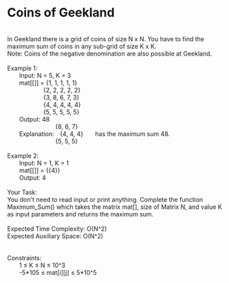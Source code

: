 <h1>Coins of Geekland</h1>
<p><br>
In Geekland there is a grid of coins of size N x N. You have to find the maximum sum of coins in any sub-grid of size K x K.<br>
Note: Coins of the negative denomination are also possible at Geekland.<br>
<br>
Example 1:<br>
&emsp;&emsp;Input: N = 5, K = 3<br> 
&emsp;&emsp;mat[[]] = {1, 1, 1, 1, 1}<br> 
&emsp;&emsp;&emsp;&emsp;&emsp;&emsp;{2, 2, 2, 2, 2} <br>
&emsp;&emsp;&emsp;&emsp;&emsp;&emsp;{3, 8, 6, 7, 3} <br>
&emsp;&emsp;&emsp;&emsp;&emsp;&emsp;{4, 4, 4, 4, 4} <br>
&emsp;&emsp;&emsp;&emsp;&emsp;&emsp;{5, 5, 5, 5, 5}<br>
&emsp;&emsp;Output: 48<br>
&emsp;&emsp;&emsp;&emsp;&emsp;&emsp;&emsp;&emsp;{8, 6, 7}<br>
&emsp;&emsp;Explanation:&emsp;{4, 4, 4}&emsp;&emsp;has the maximum sum 48.<br>
&emsp;&emsp;&emsp;&emsp;&emsp;&emsp;&emsp;&emsp;{5, 5, 5} <br>
<br>
Example 2:<br>
&emsp;&emsp;Input: N = 1, K = 1<br>
&emsp;&emsp;mat[[]] = {{4}} <br>
&emsp;&emsp;Output: 4<br>
<br>
Your Task:<br>  
You don't need to read input or print anything. Complete the function Maximum_Sum() which takes the matrix mat[], size of Matrix N, and value K as input parameters and returns the maximum sum.<br>
<br>
Expected Time Complexity: O(N^2)<br>
Expected Auxiliary Space: O(N^2)<br>
<br>
<br>
Constraints:<br>
&emsp;&emsp;1 ≤ K ≤ N ≤ 10^3<br>
&emsp;&emsp;-5*105 ≤ mat[i][j] ≤ 5*10^5<br>
<br></p>
